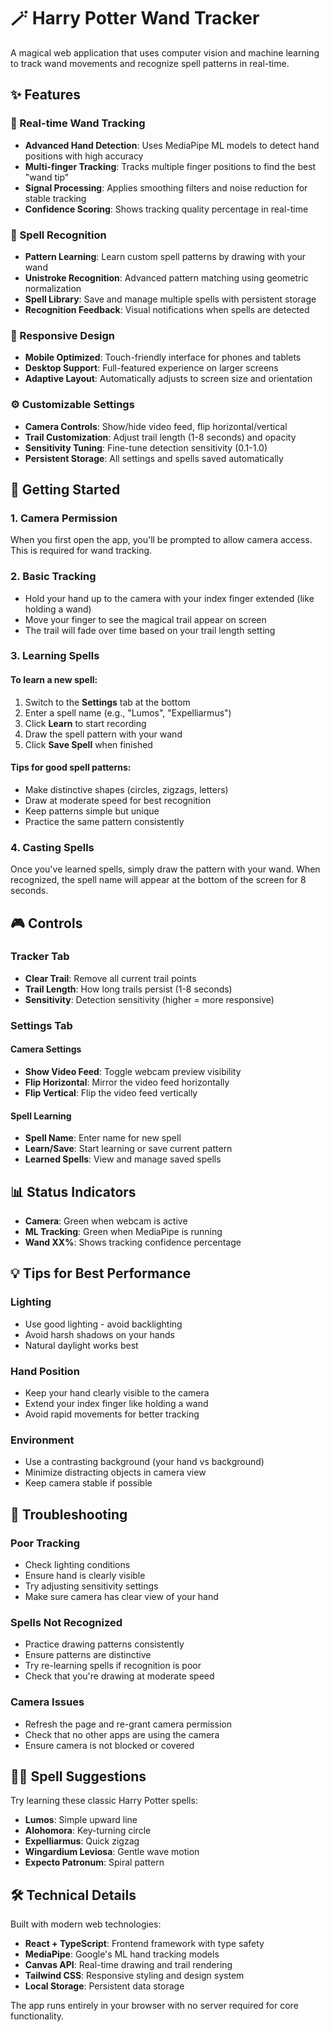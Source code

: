 # 🪄 Harry Potter Wand Tracker

A magical web application that uses computer vision and machine learning to track wand movements and recognize spell patterns in real-time.

## ✨ Features

### 🎯 Real-time Wand Tracking
- **Advanced Hand Detection**: Uses MediaPipe ML models to detect hand positions with high accuracy
- **Multi-finger Tracking**: Tracks multiple finger positions to find the best "wand tip"
- **Signal Processing**: Applies smoothing filters and noise reduction for stable tracking
- **Confidence Scoring**: Shows tracking quality percentage in real-time

### 🔮 Spell Recognition
- **Pattern Learning**: Learn custom spell patterns by drawing with your wand
- **Unistroke Recognition**: Advanced pattern matching using geometric normalization
- **Spell Library**: Save and manage multiple spells with persistent storage
- **Recognition Feedback**: Visual notifications when spells are detected

### 📱 Responsive Design
- **Mobile Optimized**: Touch-friendly interface for phones and tablets
- **Desktop Support**: Full-featured experience on larger screens
- **Adaptive Layout**: Automatically adjusts to screen size and orientation

### ⚙️ Customizable Settings
- **Camera Controls**: Show/hide video feed, flip horizontal/vertical
- **Trail Customization**: Adjust trail length (1-8 seconds) and opacity
- **Sensitivity Tuning**: Fine-tune detection sensitivity (0.1-1.0)
- **Persistent Storage**: All settings and spells saved automatically

## 🚀 Getting Started

### 1. Camera Permission
When you first open the app, you'll be prompted to allow camera access. This is required for wand tracking.

### 2. Basic Tracking
- Hold your hand up to the camera with your index finger extended (like holding a wand)
- Move your finger to see the magical trail appear on screen
- The trail will fade over time based on your trail length setting

### 3. Learning Spells

#### To learn a new spell:
1. Switch to the **Settings** tab at the bottom
2. Enter a spell name (e.g., "Lumos", "Expelliarmus")
3. Click **Learn** to start recording
4. Draw the spell pattern with your wand
5. Click **Save Spell** when finished

#### Tips for good spell patterns:
- Make distinctive shapes (circles, zigzags, letters)
- Draw at moderate speed for best recognition
- Keep patterns simple but unique
- Practice the same pattern consistently

### 4. Casting Spells
Once you've learned spells, simply draw the pattern with your wand. When recognized, the spell name will appear at the bottom of the screen for 8 seconds.

## 🎮 Controls

### Tracker Tab
- **Clear Trail**: Remove all current trail points
- **Trail Length**: How long trails persist (1-8 seconds)
- **Sensitivity**: Detection sensitivity (higher = more responsive)

### Settings Tab

#### Camera Settings
- **Show Video Feed**: Toggle webcam preview visibility
- **Flip Horizontal**: Mirror the video feed horizontally
- **Flip Vertical**: Flip the video feed vertically

#### Spell Learning
- **Spell Name**: Enter name for new spell
- **Learn/Save**: Start learning or save current pattern
- **Learned Spells**: View and manage saved spells

## 📊 Status Indicators

- **Camera**: Green when webcam is active
- **ML Tracking**: Green when MediaPipe is running
- **Wand XX%**: Shows tracking confidence percentage

## 💡 Tips for Best Performance

### Lighting
- Use good lighting - avoid backlighting
- Avoid harsh shadows on your hands
- Natural daylight works best

### Hand Position
- Keep your hand clearly visible to the camera
- Extend your index finger like holding a wand
- Avoid rapid movements for better tracking

### Environment
- Use a contrasting background (your hand vs background)
- Minimize distracting objects in camera view
- Keep camera stable if possible

## 🔧 Troubleshooting

### Poor Tracking
- Check lighting conditions
- Ensure hand is clearly visible
- Try adjusting sensitivity settings
- Make sure camera has clear view of your hand

### Spells Not Recognized
- Practice drawing patterns consistently
- Ensure patterns are distinctive
- Try re-learning spells if recognition is poor
- Check that you're drawing at moderate speed

### Camera Issues
- Refresh the page and re-grant camera permission
- Check that no other apps are using the camera
- Ensure camera is not blocked or covered

## 🧙‍♂️ Spell Suggestions

Try learning these classic Harry Potter spells:

- **Lumos**: Simple upward line
- **Alohomora**: Key-turning circle
- **Expelliarmus**: Quick zigzag
- **Wingardium Leviosa**: Gentle wave motion
- **Expecto Patronum**: Spiral pattern

## 🛠️ Technical Details

Built with modern web technologies:
- **React + TypeScript**: Frontend framework with type safety
- **MediaPipe**: Google's ML hand tracking models
- **Canvas API**: Real-time drawing and trail rendering
- **Tailwind CSS**: Responsive styling and design system
- **Local Storage**: Persistent data storage

The app runs entirely in your browser with no server required for core functionality.